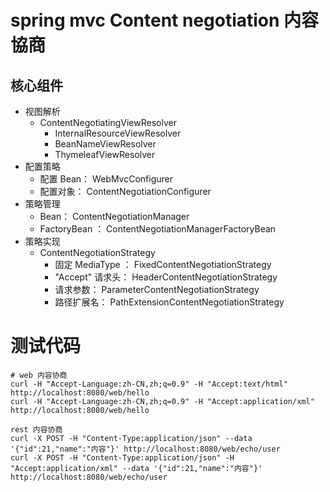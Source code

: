 
# spring mvc Content negotiation 内容協商

## 核心组件
- 视图解析
  - ContentNegotiatingViewResolver
    - InternalResourceViewResolver
    - BeanNameViewResolver
    - ThymeleafViewResolver
- 配置策略
  - 配置 Bean： WebMvcConfigurer
  - 配置对象： ContentNegotiationConfigurer
- 策略管理
  - Bean： ContentNegotiationManager 
  - FactoryBean ： ContentNegotiationManagerFactoryBean
- 策略实现
  - ContentNegotiationStrategy
    - 固定 MediaType ： FixedContentNegotiationStrategy 
    - "Accept" 请求头： HeaderContentNegotiationStrategy
    - 请求参数： ParameterContentNegotiationStrategy
    - 路径扩展名： PathExtensionContentNegotiationStrategy


# 测试代码
```
# web 内容协商
curl -H "Accept-Language:zh-CN,zh;q=0.9" -H "Accept:text/html"  http://localhost:8080/web/hello
curl -H "Accept-Language:zh-CN,zh;q=0.9" -H "Accept:application/xml"  http://localhost:8080/web/hello

rest 内容协商
curl -X POST -H "Content-Type:application/json" --data '{"id":21,"name":"内容"}' http://localhost:8080/web/echo/user 
curl -X POST -H "Content-Type:application/json" -H "Accept:application/xml" --data '{"id":21,"name":"内容"}' http://localhost:8080/web/echo/user 
```
